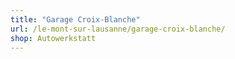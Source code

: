 ```yaml
---
title: "Garage Croix-Blanche"
url: /le-mont-sur-lausanne/garage-croix-blanche/
shop: Autowerkstatt
---
```

